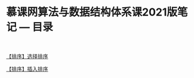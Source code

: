 # 慕课网算法与数据结构体系课2021版笔记 — 目录

<br/>

[【排序】选择排序](https://yyscyber.github.io/computer-basic/data-structures-and-algorithms/imooc/dsna-system-2021/18bd23ff-90a7-4190-9644-e7f774127d50)

[【排序】插入排序](https://yyscyber.github.io/computer-basic/data-structures-and-algorithms/imooc/dsna-system-2021/c989923b-55ec-4d80-841f-4ac17bab84d2)